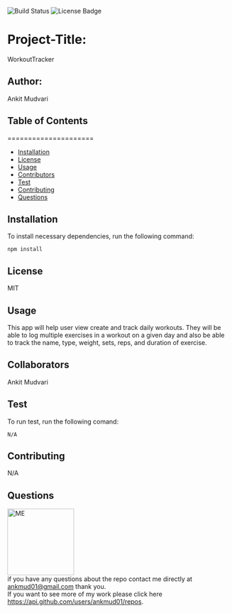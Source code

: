 ![Build Status](https://img.shields.io/badge/build-passing-brightgreen?style=plastic)
        <img src="https://img.shields.io/badge/license-MIT-green" alt="License Badge">

# Project-Title: 
WorkoutTracker

## Author: 
Ankit Mudvari

## Table of Contents
=====================
* [Installation](#installation)
* [License](#license)
* [Usage](#usage)
* [Contributors](#contributors)
* [Test](#test)
* [Contributing](#contributing)
* [Questions](#questions)

## Installation
To install necessary dependencies, run the following command:<br>
```
npm install
```

## License
MIT

## Usage
This app will help user view create and track daily workouts. They will be able to log multiple exercises in a workout on a given day and also be able to track the name, type, weight, sets, reps, and duration of exercise.

## Collaborators
Ankit Mudvari

## Test
To run test, run the following comand:<br>
```
N/A
```

## Contributing
N/A


## Questions

<img src="https://avatars0.githubusercontent.com/u/59261007?v=4" alt="ME" width="150" height="150"><br>
if you have any questions about the repo contact me directly at ankmud01@gmail.com thank you.<br>
If you want to see more of my work please click here https://api.github.com/users/ankmud01/repos.



